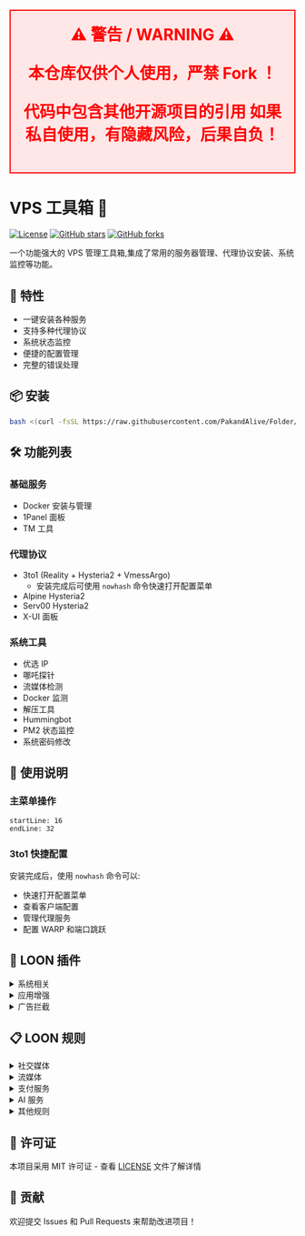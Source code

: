 <h1 align="center" style="color: #FF0000; background-color: #FFE7E7; padding: 20px; border: 2px solid #FF0000;">
⚠️ 警告 / WARNING ⚠️

本仓库仅供个人使用，严禁 Fork ！

代码中包含其他开源项目的引用
如果私自使用，有隐藏风险，后果自负！


</h2>

# VPS 工具箱 🚀

[![License](https://img.shields.io/badge/license-MIT-blue.svg)](LICENSE)
[![GitHub stars](https://img.shields.io/github/stars/PakandAlive/Folder.svg)](https://github.com/PakandAlive/Folder/stargazers)
[![GitHub forks](https://img.shields.io/github/forks/PakandAlive/Folder.svg)](https://github.com/PakandAlive/Folder/network)

一个功能强大的 VPS 管理工具箱,集成了常用的服务器管理、代理协议安装、系统监控等功能。

## 🌟 特性

- 一键安装各种服务
- 支持多种代理协议
- 系统状态监控
- 便捷的配置管理
- 完整的错误处理

## 📦 安装

```bash
bash <(curl -fsSL https://raw.githubusercontent.com/PakandAlive/Folder/main/vpsall.sh)
```

## 🛠️ 功能列表

### 基础服务
- Docker 安装与管理
- 1Panel 面板
- TM 工具

### 代理协议
- 3to1 (Reality + Hysteria2 + VmessArgo)
  - 安装完成后可使用 `nowhash` 命令快速打开配置菜单
- Alpine Hysteria2
- Serv00 Hysteria2
- X-UI 面板

### 系统工具
- 优选 IP
- 哪吒探针
- 流媒体检测
- Docker 监测
- 解压工具
- Hummingbot
- PM2 状态监控
- 系统密码修改

## 📝 使用说明

### 主菜单操作
```shell:vpsall.sh
startLine: 16
endLine: 32
```

### 3to1 快捷配置
安装完成后，使用 `nowhash` 命令可以:
- 快速打开配置菜单
- 查看客户端配置
- 管理代理服务
- 配置 WARP 和端口跳跃

## 🔌 LOON 插件

<details>
<summary>系统相关</summary>

- [屏蔽系统更新](https://whatshub.top/plugin/DisableUpdate.plugin)
</details>

<details>
<summary>应用增强</summary>

- [Spotify Premium](https://raw.githubusercontent.com/PakandAlive/Folder/main/plugin/Spotify.plugin)
- [Fimo PRO](https://raw.githubusercontent.com/PakandAlive/Folder/main/plugin/FIMO2LOON.plugin)
</details>

<details>
<summary>广告拦截</summary>

- [Bilibili](https://raw.githubusercontent.com/PakandAlive/Folder/main/plugin/Bilibili_remove_ads.plugin)
- [YouTube](https://raw.githubusercontent.com/PakandAlive/Folder/main/plugin/YouTube_remove_ads.plugin)
- [Rednote](https://raw.githubusercontent.com/PakandAlive/Folder/main/plugin/RedPaper_remove_ads.plugin)
- [Weibo](https://raw.githubusercontent.com/PakandAlive/Folder/main/plugin/Weibo_remove_ads.plugin)
- [NeteaseCloudMusic](https://raw.githubusercontent.com/PakandAlive/Folder/main/plugin/NeteaseCloudMusic_remove_ads.plugin)
</details>

## 📋 LOON 规则

<details>
<summary>社交媒体</summary>

- [TikTok](https://raw.githubusercontent.com/blackmatrix7/ios_rule_script/master/rule/Loon/TikTok/TikTok.list)
- [Twitter](https://raw.githubusercontent.com/PakandAlive/Folder/main/rules/Twitter.list)
- [Telegram](https://raw.githubusercontent.com/PakandAlive/Folder/main/rules/YouTube-TG.list)
</details>

<details>
<summary>流媒体</summary>

- [Netflix](https://raw.githubusercontent.com/PakandAlive/Folder/main/rules/Netflix.list)
- [Netflix 检测](https://raw.githubusercontent.com/PakandAlive/Folder/main/netmedia.sgmodule)
</details>

<details>
<summary>支付服务</summary>

- [PayPal](https://raw.githubusercontent.com/blackmatrix7/ios_rule_script/master/rule/Loon/PayPal/PayPal.list)
</details>

<details>
<summary>AI 服务</summary>

- [OpenAI-Claude](https://raw.githubusercontent.com/PakandAlive/Folder/main/rules/OpenAI-Claude.list)
</details>

<details>
<summary>其他规则</summary>

- [Proxy](https://raw.githubusercontent.com/blackmatrix7/ios_rule_script/master/rule/Loon/Proxy/Proxy.list)
- [Talkalone](https://raw.githubusercontent.com/PakandAlive/Folder/main/rules/Talkalone.list)
- [Talkalone Ads](https://raw.githubusercontent.com/PakandAlive/Folder/main/rules/TalkaloneREJECT.list)
</details>

## 📄 许可证

本项目采用 MIT 许可证 - 查看 [LICENSE](LICENSE) 文件了解详情

## 🤝 贡献

欢迎提交 Issues 和 Pull Requests 来帮助改进项目！
